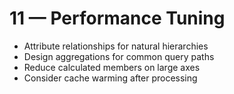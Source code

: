 # 11 — Performance Tuning

- Attribute relationships for natural hierarchies
- Design aggregations for common query paths
- Reduce calculated members on large axes
- Consider cache warming after processing
